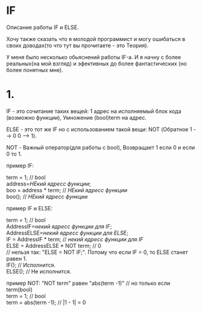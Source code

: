 # IF
Описание работы IF и ELSE.

Хочу также сказать что я молодой программист и могу ошибаться в своих доводах(то что тут вы прочитаете - это Теория).

У меня было несколько обьяснений работы IF-а. И я начну с более реальных(на мой взгляд) и эфективных до более фантастических (но более понятных мне).

# 1.
IF - это сочитание таких вещей: 1 адрес на исполняемый блок кода (возможно функции), Умножение (bool)term на адрес.

ELSE - это тот же IF но с использованием такой вещи: NOT (Обратное 1 --> 0  0 --> 1).


NOT - Важный оператор(для работы с bool), Возвращает 1 если 0 и если 0 то 1.


пример IF:<br>

term = 1; // bool<br>
address=*НЕкий ядресс функции*;<br>
boo = address * term; // *НЕкий ядресс функции*<br>
boo(); // *НЕкий ядресс функции*<br>

пример IF и ELSE:<br>

term = 1; // bool<br>
AddressIF=*некий ядресс функции для IF*;<br>
AddressELSE=*некий ядресс функции для ELSE*;<br>
IF = AddressIF * term; // *некий ядресс функции для IF*<br>
ELSE = AddressELSE * NOT term; // 0<br>
// нельзя так: "ELSE = NOT IF;". Потому что если IF = 0, то ELSE станет равен 1.<br>
IF(); // Исполнится.<br>
ELSE(); // Не исполнится.<br>

пример NOT: "NOT term" равен "abs(term -1)" // но только если term(bool)<br>
term = 1; // bool<br>
term = abs(term -1); // |1 - 1| = 0<br>
